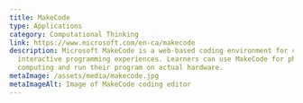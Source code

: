 ```yaml
---
title: MakeCode
type: Applications
category: Computational Thinking
link: https://www.microsoft.com/en-ca/makecode
description: Microsoft MakeCode is a web-based coding environment for creating
  interactive programming experiences. Learners can use MakeCode for physical
  computing and run their program on actual hardware.
metaImage: /assets/media/makecode.jpg
metaImageAlt: Image of MakeCode coding editor
---
```

